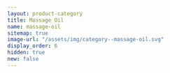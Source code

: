 ```yaml
---
layout: product-category
title: Massage Oil
name: massage-oil
sitemap: true
image-url: "/assets/img/category--massage-oil.svg"
display_order: 6
hidden: true
new: false
---
```

